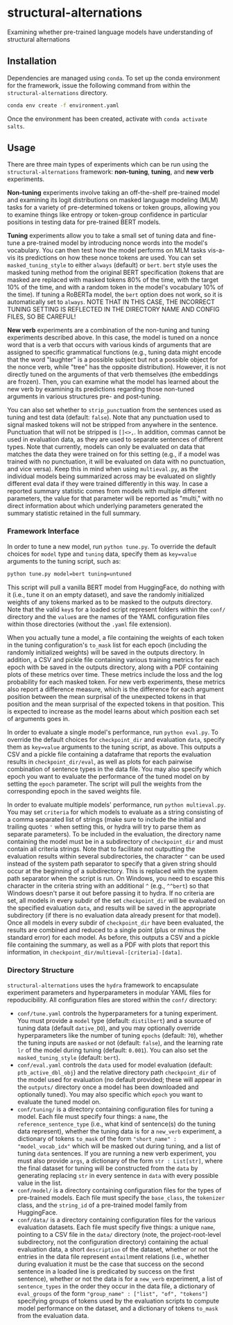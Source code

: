 # structural-alternations

Examining whether pre-trained language models have understanding of structural alternations


## Installation

Dependencies are managed using `conda`. To set up the conda environment for the framework, issue the following command from within the `structural-alternations` directory.
```bash
conda env create -f environment.yaml
```
Once the environment has been created, activate with `conda activate salts`.

## Usage

There are three main types of experiments which can be run using the `structural-alternations` framework: **non-tuning**, **tuning**, and **new verb** experiments. 

**Non-tuning** experiments involve taking an off-the-shelf pre-trained model and examining its logit distributions on masked language modeling (MLM) tasks for a variety of pre-determined tokens or token groups, allowing you to examine things like entropy or token-group confidence in particular positions in testing data for pre-trained BERT models. 

**Tuning** experiments allow you to take a small set of tuning data and fine-tune a pre-trained model by introducing nonce words into the model's vocabulary. You can then test how the model performs on MLM tasks vis-a-vis its predictions on how these nonce tokens are used. You can set `masked_tuning_style` to either `always` (default) or `bert`. `bert` style uses the masked tuning method from the original BERT specification (tokens that are masked are replaced with masked tokens 80% of the time, with the target 10% of the time, and with a random token in the model's vocabulary 10% of the time). If tuning a RoBERTa model, the `bert` option does not work, so it is automatically set to `always`. NOTE THAT IN THIS CASE, THE INCORRECT TUNING SETTING IS REFLECTED IN THE DIRECTORY NAME AND CONFIG FILES, SO BE CAREFUL!

**New verb** experiments are a combination of the non-tuning and tuning experiments described above. In this case, the model is tuned on a nonce word that is a verb that occurs with various kinds of arguments that are assigned to specific grammatical functions (e.g., tuning data might encode that the word "laughter" is a possible subject but not a possible object for the nonce verb, while "tree" has the opposite distribution). However, it is not directly tuned on the arguments of that verb themselves (the embeddings are frozen). Then, you can examine what the model has learned about the new verb by examining its predictions regarding those non-tuned arguments in various structures pre- and post-tuning.

You can also set whether to `strip_punct`uation from the sentences used as tuning and test data (default: `false`). Note that any punctuation used to signal masked tokens will not be stripped from anywhere in the sentence. Punctuation that will not be stripped is `[]<>,`. In addition, commas cannot be used in evaluation data, as they are used to separate sentences of different types. Note that currently, models can only be evaluated on data that matches the data they were trained on for this setting (e.g., if a model was trained with no punctuation, it will be evaluated on data with no punctuation, and vice versa). Keep this in mind when using `multieval.py`, as the individual models being summarized across may be evaluated on slightly different eval data if they were trained differently in this way. In case a reported summary statistic comes from models with multiple different parameters, the value for that parameter will be reported as "multi," with no direct information about which underlying parameters generated the summary statistic retained in the full summary.

### Framework Interface

In order to tune a new model, run `python tune.py`. To override the default choices for `model` type and `tuning` data, specify them as `key=value` arguments to the tuning script, such as:
```bash
python tune.py model=bert tuning=untuned
```
This script will pull a vanilla BERT model from HuggingFace, do nothing with it (i.e., tune it on an empty dataset), and save the randomly initialized weights of any tokens marked as to be masked to the outputs directory. Note that the valid `key`s for a loaded script represent folders within the `conf/` directory and the `value`s are the names of the YAML configuration files within those directories (without the `.yaml` file extension).

When you actually tune a model, a file containing the weights of each token in the tuning configuration's `to_mask` list for each epoch (including the randomly initialized weights) will be saved in the outputs directory. In addition, a CSV and pickle file containing various training metrics for each epoch with be saved in the outputs directory, along with a PDF containing plots of these metrics over time. These metrics include the loss and the log probability for each masked token. For new verb experiments, these metrics also report a difference measure, which is the difference for each argument position between the mean surprisal of the unexpected tokens in that position and the mean surprisal of the expected tokens in that position. This is expected to increase as the model learns about which position each set of arguments goes in.

In order to evaluate a single model's performance, run `python eval.py`. To override the default choices for `checkpoint_dir` and evaluation `data`, specify them as `key=value` arguments to the tuning script, as above. This outputs a CSV and a pickle file containing a dataframe that reports the evaluation results in `checkpoint_dir/eval`, as well as plots for each pairwise combination of sentence types in the data file. You may also specify which epoch you want to evaluate the performance of the tuned model on by setting the `epoch` parameter. The script will pull the weights from the corresponding epoch in the saved weights file.

In order to evaluate multiple models' performance, run `python multieval.py`. You may set `criteria` for which models to evaluate as a string consisting of a comma separated list of strings (make sure to include the initial and trailing quotes `'` when setting this, or hydra will try to parse them as separate parameters). To be included in the evaluation, the directory name containing the model must be in a subdirectory of `checkpoint_dir` and must contain all criteria strings. Note that to facilitate not outputting the evaluation results within several subdirectories, the character `^` can be used instead of the system path separator to specify that a given string should occur at the beginning of a subdirectory. This is replaced with the system path separator when the script is run. On Windows, you need to escape this character in the criteria string with an additional `^` (e.g., `^^bert`) so that Windows doesn't parse it out before passing it to hydra. If no criteria are set, all models in every subdir of the set `checkpoint_dir` will be evaluated on the specified evaluation `data`, and results will be saved in the appropriate subdirectory (if there is no evaluation data already present for that model). Once all models in every subdir of `checkpoint_dir` have been evaluated, the results are combined and reduced to a single point (plus or minus the standard error) for each model. As before, this outputs a CSV and a pickle file containing the summary, as well as a PDF with plots that report this information, in `checkpoint_dir/multieval-[criteria]-[data]`.

### Directory Structure

`structural-alternations` uses the `hydra` framework to encapsulate experiment
parameters and hyperparameters in modular YAML files for repoducibility. All
configuration files are stored within the `conf/` directory:

  - `conf/tune.yaml` controls the hyperparameters for a tuning experiment. You must provide a `model` type (default: `distilbert`) and a source of tuning data (default `dative_DO`), and you may optionally override hyperparameters like the number of tuning `epochs` (default: `70`), whether the tuning inputs are `masked` or not (default: `false`), and the learning rate `lr` of the model during tuning (default: `0.001`). You can also set the `masked_tuning_style` (default: `bert`).
  - `conf/eval.yaml` controls the `data` used for model evaluation (default: `ptb_active_dbl_obj`) and the relative directory path `checkpoint_dir` of the model used for evaluation (no default provided; these will appear in the `outputs/` directory once a model has been downloaded and optionally tuned). You may also specific which `epoch` you want to evaluate the tuned model on.
  - `conf/tuning/` is a directory containing configuration files for tuning a model. Each file must specify four things: a `name`, the `reference_sentence_type` (i.e., what kind of sentence(s) do the tuning data represent), whether the tuning data is for a `new_verb` experiment, a dictionary of tokens `to_mask` of the form `"short_name" : "model_vocab_idx"` which will be masked out during tuning, and a list of tuning `data` sentences. If you are running a new verb experiment, you must also provide `args`, a dictionary of the form `str : List[str]`, where the final dataset for tuning will be constructed from the `data` by generating replacing `str` in every sentence in `data` with every possible value in the list.
  - `conf/model/` is a directory containing configuration files for the types of pre-trained models. Each file must specify the `base_class`, the `tokenizer` class, and the `string_id` of a pre-trained model family from HuggingFace.
  - `conf/data/` is a directory containing configuration files for the various evaluation datasets. Each file must specify five things: a unique `name`, pointing to a CSV file in the `data/` directory (note, the project-root-level subdirectory, not the configuration directory) containing the actual evaluation data, a short `description` of the dataset, whether or not the entries in the data file represent `entail`ment relations (i.e., whether during evaluation it must be the case that success on the second sentence in a loaded line is predicated by success on the first sentence), whether or not the data is for a `new_verb` experiment, a list of `sentence_types` in the order they occur in the data file, a dictionary of `eval_groups` of the form `"group_name" : ["list", "of", "tokens"]` specifying groups of tokens used by the evaluation scripts to compute model performance on the dataset, and a dictionary of tokens `to_mask` from the evaluation data.
